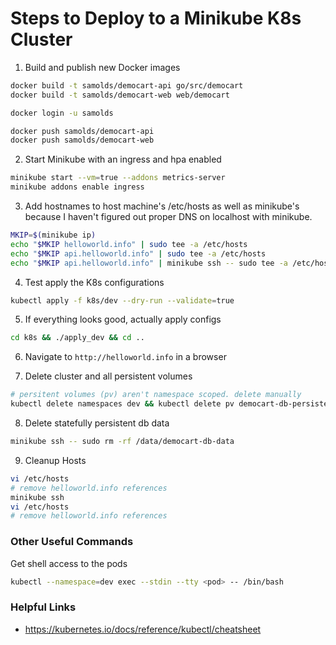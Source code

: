 # Steps to Deploy to a Minikube K8s Cluster

1. Build and publish new Docker images

```sh
docker build -t samolds/democart-api go/src/democart
docker build -t samolds/democart-web web/democart

docker login -u samolds

docker push samolds/democart-api
docker push samolds/democart-web
```

2. Start Minikube with an ingress and hpa enabled

```sh
minikube start --vm=true --addons metrics-server
minikube addons enable ingress
```

3. Add hostnames to host machine's /etc/hosts as well as minikube's because I
   haven't figured out proper DNS on localhost with minikube.

```sh
MKIP=$(minikube ip)
echo "$MKIP helloworld.info" | sudo tee -a /etc/hosts
echo "$MKIP api.helloworld.info" | sudo tee -a /etc/hosts
echo "$MKIP api.helloworld.info" | minikube ssh -- sudo tee -a /etc/hosts
```

4. Test apply the K8s configurations

```sh
kubectl apply -f k8s/dev --dry-run --validate=true
```

5. If everything looks good, actually apply configs

```sh
cd k8s && ./apply_dev && cd ..
```

6. Navigate to `http://helloworld.info` in a browser

7. Delete cluster and all persistent volumes

```sh
# persitent volumes (pv) aren't namespace scoped. delete manually
kubectl delete namespaces dev && kubectl delete pv democart-db-persistentvolume
```

8. Delete statefully persistent db data

```sh
minikube ssh -- sudo rm -rf /data/democart-db-data
```

9. Cleanup Hosts

```sh
vi /etc/hosts
# remove helloworld.info references
minikube ssh
vi /etc/hosts
# remove helloworld.info references
```


### Other Useful Commands

Get shell access to the pods

```sh
kubectl --namespace=dev exec --stdin --tty <pod> -- /bin/bash
```




### Helpful Links
- https://kubernetes.io/docs/reference/kubectl/cheatsheet
